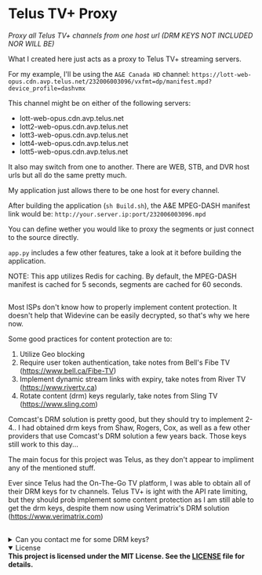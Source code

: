 # Telus TV+ Proxy
<i>Proxy all Telus TV+ channels from one host url (DRM KEYS NOT INCLUDED NOR WILL BE)</i>

What I created here just acts as a proxy to Telus TV+ streaming servers.

For my example, I'll be using the `A&E Canada HD` channel: `https://lott-web-opus.cdn.avp.telus.net/232006003096/vxfmt=dp/manifest.mpd?device_profile=dashvmx`

This channel might be on either of the following servers:
- lott-web-opus.cdn.avp.telus.net
- lott2-web-opus.cdn.avp.telus.net
- lott3-web-opus.cdn.avp.telus.net
- lott4-web-opus.cdn.avp.telus.net
- lott5-web-opus.cdn.avp.telus.net

It also may switch from one to another. There are WEB, STB, and DVR host urls but all do the same pretty much.

My application just allows there to be one host for every channel.

After building the application (`sh Build.sh`), the A&E MPEG-DASH manifest link would be: `http://your.server.ip:port/232006003096.mpd`

You can define wether you would like to proxy the segments or just connect to the source directly.

`app.py` includes a few other features, take a look at it before building the application.

NOTE: This app utilizes Redis for caching. By default, the MPEG-DASH manifest is cached for 5 seconds, segments are cached for 60 seconds.

##

Most ISPs don't know how to properly implement content protection. It doesn't help that Widevine can be easily decrypted, so that's why we here now.

Some good practices for content protection are to:
1. Utilize Geo blocking
2. Require user token authentication, take notes from Bell's Fibe TV (https://www.bell.ca/Fibe-TV)
3. Implement dynamic stream links with expiry, take notes from River TV (https://www.rivertv.ca)
4. Rotate content (drm) keys regularly, take notes from Sling TV (https://www.sling.com)

Comcast's DRM solution is pretty good, but they should try to implement 2-4.. I had obtained drm keys from Shaw, Rogers, Cox, as well as a few other providers that use Comcast's DRM solution a few years back. Those keys still work to this day...

The main focus for this project was Telus, as they don't appear to impliment any of the mentioned stuff. 

Ever since Telus had the On-The-Go TV platform, I was able to obtain all of their DRM keys for tv channels. Telus TV+ is ight with the API rate limiting, but they should prob implement some content protection as I am still able to get the drm keys, despite them now using Verimatrix's DRM solution (https://www.verimatrix.com)

##

<details close>
<summary>Can you contact me for some DRM keys?</summary>
<b>No, Fuck off!</b>
</details>

<details open>
<summary>License</summary>
<b>This project is licensed under the MIT License. See the <a href="LICENSE">LICENSE</a> file for details.</b>
</details>